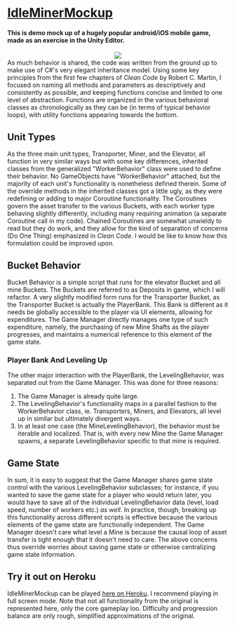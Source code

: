   <h1><a href="http://idleminermockup.herokuapp.com/">
IdleMinerMockup</a>
</h1>

#### This is demo mock up of a hugely popular android/iOS mobile game, made as an exercise in the Unity Editor.
<div align="center">
<img src="https://s3.amazonaws.com/fluxlymoppings/pics/SmallerGifOfGameplay26.03.gif" maxwidth="800">
</div>
As much behavior is shared, the code was written from the ground up to make use of C#'s very elegant inheritance model. Using some key principles from the first few chapters of <i>Clean Code</i> by Robert C. Martin, I focused on naming all methods and parameters as descriptively and consistently as possible, and keeping functions concise and limited to one level of abstraction. Functions are organized in the various behavioral classes as chronologically as they can be (in terms of typical behavior loops), with utility functions appearing towards the bottom.

## Unit Types

As the three main unit types, Transporter, Miner, and the Elevator, all function in very similar ways but with some key differences, inherited classes from the generalized "WorkerBehavior" class were used to define their behavior. No GameObjects have "WorkerBehavior" attached, but the majority of each unit's functionality is nonetheless defined therein. Some of the override methods in the inherited classes got a little ugly, as they were redefining or adding to major Coroutine functionality. The Coroutines govern the asset transfer to the various Buckets, with each worker type behaving slightly differently, including many requiring animation (a separate Coroutine call in my code). Chained Coroutines are somewhat unwieldy to read but they do work, and they allow for the kind of separation of concerns (Do One Thing) emphasized in <i>Clean Code</i>. I would be like to know how this formulation could be improved upon.

## Bucket Behavior

Bucket Behavior is a simple script that runs for the elevator Bucket and all mine Buckets. The Buckets are referred to as Deposits in game, which I will refactor. A very slightly modified form runs for the Transporter Bucket, as the Transporter Bucket is actually the PlayerBank. This Bank is different as it needs be globally accessible to the player via UI elements, allowing for expenditures. The Game Manager directly manages one type of such expenditure, namely, the purchasing of new Mine Shafts as the player progresses, and maintains a numerical reference to this element of the game state.

### Player Bank And Leveling Up

The other major interaction with the PlayerBank, the LevelingBehavior, was separated out from the Game Manager. This was done for three reasons: 

1. The Game Manager is already quite large.
2. The LevelingBehavior's functionality maps in a parallel fashion to the WorkerBehavior class, ie. Transporters, Miners, and Elevators, all level up in similar but ultimately divergent ways.
3. In at least one case (the MineLevelingBehavior), the behavior must be iterable and localized. That is, with every new Mine the Game Manager spawns, a separate LevelingBehavior specific to that mine is required.

## Game State

In sum, it is easy to suggest that the Game Manager shares game state control with the various LevelingBehavior subclasses; for instance, if you wanted to save the game state for a player who would return later, you would have to save all of the individual LevelingBehavior data (level, load speed, number of workers etc.) <i>as well</i>. In practice, though, breaking up this functionality across different scripts is effective because the various elements of the game state are functionally independent. The Game Manager doesn't care what level a Mine is because the causal loop of asset transfer is tight enough that it doesn't need to care. The above concerns thus override worries about saving game state or otherwise centralizing game state information.

## Try it out on Heroku

IdleMinerMockup can be played <a href="http://idleminermockup.herokuapp.com/">here on Heroku</a>. I recommend playing in full screen mode. Note that not all functionality from the original is represented here, only the core gameplay loo. Difficulty and progression balance are only rough, simplified approximations of the original.
